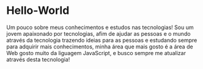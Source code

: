 # Hello-World
Um pouco sobre meus conhecimentos e estudos nas tecnologias! Sou um jovem apaixonado por tecnologias, afim de ajudar as pessoas e o mundo através da tecnologia
trazendo ideias para as pessoas e estudando sempre para adquirir mais conhecimentos, minha área que mais gosto é a área de Web gosto muito da liguagem JavaScript,
e busco sempre me atualizar através desta tecnologia!
